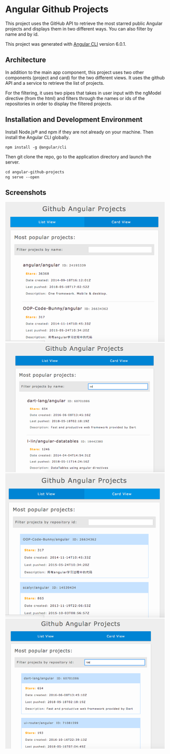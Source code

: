 # Angular Github Projects
This project uses the GitHub API to retrieve the most starred public Angular projects and displays them in two different ways. You can also filter by name and by id.

This project was generated with [Angular CLI](https://github.com/angular/angular-cli) version 6.0.1.

## Architecture

In addition to the main app component, this project uses two other components (project and card) for the two different views. It uses the github API and a service to retrieve the list of projects. 

For the filtering, it uses two pipes that takes in user input with the ngModel directive (from the html) and filters through the names or ids of the repositories in order to display the filtered projects. 

## Installation and Development Environment

Install Node.js® and npm if they are not already on your machine.
Then install the Angular CLI globally.

```
npm install -g @angular/cli
```
Then git clone the repo, go to the application directory and launch the server. 
```
cd angular-github-projects
ng serve --open
```

## Screenshots
![listview](images/listview.png)
![listviewsearch](images/listviewsearch.png)
![cardview](images/cardview.png)
![cardviewsearch](images/cardviewsearch.png)